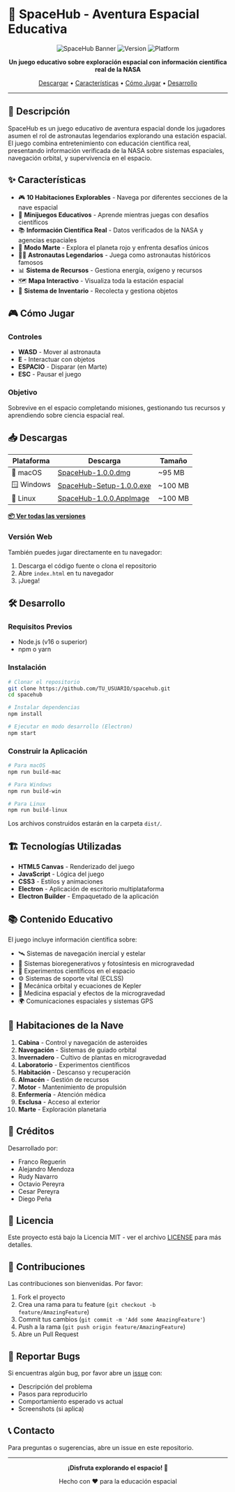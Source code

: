 # 🚀 SpaceHub - Aventura Espacial Educativa

<div align="center">

![SpaceHub Banner](https://img.shields.io/badge/SpaceHub-Educational%20Space%20Game-blue?style=for-the-badge)
![Version](https://img.shields.io/badge/version-1.0.0-green?style=for-the-badge)
![Platform](https://img.shields.io/badge/platform-Windows%20%7C%20macOS%20%7C%20Linux-lightgrey?style=for-the-badge)

**Un juego educativo sobre exploración espacial con información científica real de la NASA**

[Descargar](#-descargas) • [Características](#-características) • [Cómo Jugar](#-cómo-jugar) • [Desarrollo](#-desarrollo)

</div>

---

## 📖 Descripción

SpaceHub es un juego educativo de aventura espacial donde los jugadores asumen el rol de astronautas legendarios explorando una estación espacial. El juego combina entretenimiento con educación científica real, presentando información verificada de la NASA sobre sistemas espaciales, navegación orbital, y supervivencia en el espacio.

## ✨ Características

- 🎮 **10 Habitaciones Explorables** - Navega por diferentes secciones de la nave espacial
- 🧩 **Minijuegos Educativos** - Aprende mientras juegas con desafíos científicos
- 📚 **Información Científica Real** - Datos verificados de la NASA y agencias espaciales
- 🌌 **Modo Marte** - Explora el planeta rojo y enfrenta desafíos únicos
- 👨‍🚀 **Astronautas Legendarios** - Juega como astronautas históricos famosos
- 📊 **Sistema de Recursos** - Gestiona energía, oxígeno y recursos
- 🗺️ **Mapa Interactivo** - Visualiza toda la estación espacial
- 🎒 **Sistema de Inventario** - Recolecta y gestiona objetos

## 🎮 Cómo Jugar

### Controles
- **WASD** - Mover al astronauta
- **E** - Interactuar con objetos
- **ESPACIO** - Disparar (en Marte)
- **ESC** - Pausar el juego

### Objetivo
Sobrevive en el espacio completando misiones, gestionando tus recursos y aprendiendo sobre ciencia espacial real.

## 📥 Descargas

| Plataforma | Descarga | Tamaño |
|-----------|----------|--------|
| 🍎 macOS | [SpaceHub-1.0.0.dmg](../../releases/download/v1.0.0/SpaceHub-1.0.0.dmg) | ~95 MB |
| 🪟 Windows | [SpaceHub-Setup-1.0.0.exe](../../releases/download/v1.0.0/SpaceHub-Setup-1.0.0.exe) | ~100 MB |
| 🐧 Linux | [SpaceHub-1.0.0.AppImage](../../releases/download/v1.0.0/SpaceHub-1.0.0.AppImage) | ~100 MB |

**[📦 Ver todas las versiones](../../releases)**

### Versión Web
También puedes jugar directamente en tu navegador:
1. Descarga el código fuente o clona el repositorio
2. Abre `index.html` en tu navegador
3. ¡Juega!

## 🛠️ Desarrollo

### Requisitos Previos
- Node.js (v16 o superior)
- npm o yarn

### Instalación

```bash
# Clonar el repositorio
git clone https://github.com/TU_USUARIO/spacehub.git
cd spacehub

# Instalar dependencias
npm install

# Ejecutar en modo desarrollo (Electron)
npm start
```

### Construir la Aplicación

```bash
# Para macOS
npm run build-mac

# Para Windows
npm run build-win

# Para Linux
npm run build-linux
```

Los archivos construidos estarán en la carpeta `dist/`.

## 🏗️ Tecnologías Utilizadas

- **HTML5 Canvas** - Renderizado del juego
- **JavaScript** - Lógica del juego
- **CSS3** - Estilos y animaciones
- **Electron** - Aplicación de escritorio multiplataforma
- **Electron Builder** - Empaquetado de la aplicación

## 📚 Contenido Educativo

El juego incluye información científica sobre:

- 🛰️ Sistemas de navegación inercial y estelar
- 🌱 Sistemas bioregenerativos y fotosíntesis en microgravedad
- 🔬 Experimentos científicos en el espacio
- ⚙️ Sistemas de soporte vital (ECLSS)
- 🚀 Mecánica orbital y ecuaciones de Kepler
- 💊 Medicina espacial y efectos de la microgravedad
- 🌍 Comunicaciones espaciales y sistemas GPS

## 🎯 Habitaciones de la Nave

1. **Cabina** - Control y navegación de asteroides
2. **Navegación** - Sistemas de guiado orbital
3. **Invernadero** - Cultivo de plantas en microgravedad
4. **Laboratorio** - Experimentos científicos
5. **Habitación** - Descanso y recuperación
6. **Almacén** - Gestión de recursos
7. **Motor** - Mantenimiento de propulsión
8. **Enfermería** - Atención médica
9. **Esclusa** - Acceso al exterior
10. **Marte** - Exploración planetaria

## 👥 Créditos

Desarrollado por:
- Franco Reguerin
- Alejandro Mendoza
- Rudy Navarro
- Octavio Pereyra
- Cesar Pereyra
- Diego Peña

## 📄 Licencia

Este proyecto está bajo la Licencia MIT - ver el archivo [LICENSE](LICENSE) para más detalles.

## 🤝 Contribuciones

Las contribuciones son bienvenidas. Por favor:

1. Fork el proyecto
2. Crea una rama para tu feature (`git checkout -b feature/AmazingFeature`)
3. Commit tus cambios (`git commit -m 'Add some AmazingFeature'`)
4. Push a la rama (`git push origin feature/AmazingFeature`)
5. Abre un Pull Request

## 🐛 Reportar Bugs

Si encuentras algún bug, por favor abre un [issue](../../issues) con:
- Descripción del problema
- Pasos para reproducirlo
- Comportamiento esperado vs actual
- Screenshots (si aplica)

## 📞 Contacto

Para preguntas o sugerencias, abre un issue en este repositorio.

---

<div align="center">

**¡Disfruta explorando el espacio! 🌌**

Hecho con ❤️ para la educación espacial

</div>

